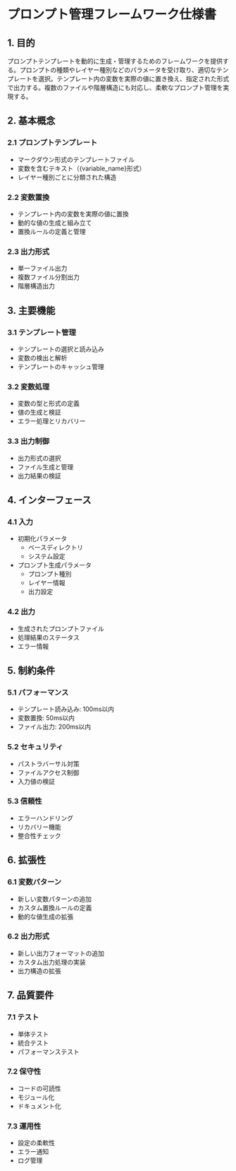 # プロンプト管理フレームワーク仕様書

## 1. 目的

プロンプトテンプレートを動的に生成・管理するためのフレームワークを提供する。プロンプトの種類やレイヤー種別などのパラメータを受け取り、適切なテンプレートを選択。テンプレート内の変数を実際の値に置き換え、指定された形式で出力する。複数のファイルや階層構造にも対応し、柔軟なプロンプト管理を実現する。

## 2. 基本概念

### 2.1 プロンプトテンプレート

- マークダウン形式のテンプレートファイル
- 変数を含むテキスト（{variable_name}形式）
- レイヤー種別ごとに分類された構造

### 2.2 変数置換

- テンプレート内の変数を実際の値に置換
- 動的な値の生成と組み立て
- 置換ルールの定義と管理

### 2.3 出力形式

- 単一ファイル出力
- 複数ファイル分割出力
- 階層構造出力

## 3. 主要機能

### 3.1 テンプレート管理

- テンプレートの選択と読み込み
- 変数の検出と解析
- テンプレートのキャッシュ管理

### 3.2 変数処理

- 変数の型と形式の定義
- 値の生成と検証
- エラー処理とリカバリー

### 3.3 出力制御

- 出力形式の選択
- ファイル生成と管理
- 出力結果の検証

## 4. インターフェース

### 4.1 入力

- 初期化パラメータ
  - ベースディレクトリ
  - システム設定
- プロンプト生成パラメータ
  - プロンプト種別
  - レイヤー情報
  - 出力設定

### 4.2 出力

- 生成されたプロンプトファイル
- 処理結果のステータス
- エラー情報

## 5. 制約条件

### 5.1 パフォーマンス

- テンプレート読み込み: 100ms以内
- 変数置換: 50ms以内
- ファイル出力: 200ms以内

### 5.2 セキュリティ

- パストラバーサル対策
- ファイルアクセス制御
- 入力値の検証

### 5.3 信頼性

- エラーハンドリング
- リカバリー機能
- 整合性チェック

## 6. 拡張性

### 6.1 変数パターン

- 新しい変数パターンの追加
- カスタム置換ルールの定義
- 動的な値生成の拡張

### 6.2 出力形式

- 新しい出力フォーマットの追加
- カスタム出力処理の実装
- 出力構造の拡張

## 7. 品質要件

### 7.1 テスト

- 単体テスト
- 統合テスト
- パフォーマンステスト

### 7.2 保守性

- コードの可読性
- モジュール化
- ドキュメント化

### 7.3 運用性

- 設定の柔軟性
- エラー通知
- ログ管理
